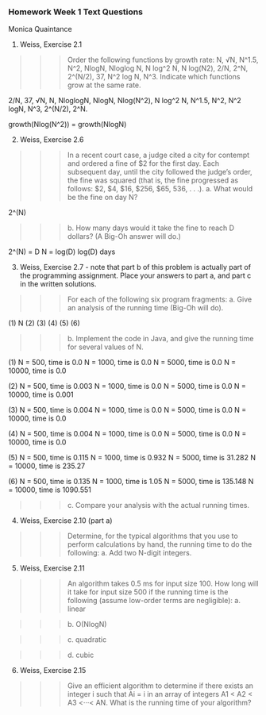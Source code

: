 
### Homework Week 1 Text Questions
Monica Quaintance



1. Weiss, Exercise 2.1
>>>Order the following functions by growth rate: N, √N, N^1.5, N^2, NlogN,
>>> Nloglog N, N log^2 N, N log(N2), 2/N, 2^N, 2^(N/2), 37, N^2 log N, N^3.
>>> Indicate which functions grow at the same rate.

2/N, 37, √N, N, NloglogN, NlogN, Nlog(N^2), N log^2 N, N^1.5, N^2, N^2 logN,
N^3, 2^(N/2), 2^N.

growth(Nlog(N^2)) = growth(NlogN)


2. Weiss, Exercise 2.6
>>>In a recent court case, a judge cited a city for contempt and ordered a
>>> fine of $2 for the first day. Each subsequent day, until the city 
>>>followed the judge’s order, the fine was squared (that is, the fine 
>>>progressed as follows: $2, $4, $16, $256, $65, 536, . . .).
>>>a. What would be the fine on day N?

2^(N)

>>>b. How many days would it take the fine to reach D dollars? 
>>>(A Big-Oh answer will do.)

2^(N) = D
N = log(D)
log(D) days


3. Weiss, Exercise 2.7 - note that part b of this problem is actually 
  part of the programming assignment. Place your answers to part a, 
  and part c in the written solutions.

>>> For each of the following six program fragments:
>>> a. Give an analysis of the running time (Big-Oh will do).

(1) N
(2) 
(3)
(4)
(5)
(6)


>>> b. Implement the code in Java, and give the running time for several 
>>> values of N. 

(1) N = 500, time is 0.0
  N = 1000, time is 0.0
  N = 5000, time is 0.0
  N = 10000, time is 0.0

(2) N = 500, time is 0.003
  N = 1000, time is 0.0
  N = 5000, time is 0.0
  N = 10000, time is 0.001

(3) N = 500, time is 0.004
  N = 1000, time is 0.0
  N = 5000, time is 0.0
  N = 10000, time is 0.0

(4) N = 500, time is 0.004
  N = 1000, time is 0.0
  N = 5000, time is 0.0
  N = 10000, time is 0.0

(5) N = 500, time is 0.115
  N = 1000, time is 0.932
  N = 5000, time is 31.282
  N = 10000, time is 235.27

(6) N = 500, time is 0.135
  N = 1000, time is 1.05
  N = 5000, time is 135.148
  N = 10000, time is 1090.551


>>>c. Compare your analysis with the actual running times.



4. Weiss, Exercise 2.10 (part a)
>>> Determine, for the typical algorithms that you use to perform calculations
>>> by hand, the running time to do the following:
>>> a. Add two N-digit integers.




5. Weiss, Exercise 2.11

>>> An algorithm takes 0.5 ms for input size 100. How long will it take 
>>> for input size 500 if the running time is the following (assume low-order
>>> terms are negligible): 
>>> a. linear


>>> b. O(NlogN)



>>> c. quadratic 


>>> d. cubic



6. Weiss, Exercise 2.15 
>>> Give an efficient algorithm to determine if there exists an integer
>>> i such that Ai = i in an array of integers A1 < A2 < A3 <···< AN.
>>> What is the running time of your algorithm?



